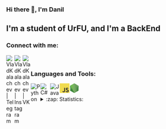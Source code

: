 ### Hi there 👋, I'm Danil

## I'm a student of UrFU, and I'm a BackEnd 

### Connect with me:

[<img align="left" alt="VladKalachev | Telegram" width="22px" src="https://cdn-icons-png.flaticon.com/512/5968/5968804.png" />][telegram]
[<img align="left" alt="VladKalachev | Instagram" width="22px" src="https://cdn-icons.flaticon.com/png/512/3955/premium/3955024.png?token=exp=1646662450~hmac=6088beae8573b2cadd5c6e212f6d2537" />][instagram]
[<img align="left" alt="VladKalachev | VK" width="22px" src="https://cdn-icons.flaticon.com/png/512/3670/premium/3670055.png?token=exp=1646662390~hmac=abc87c2c956725f3afb412fdb665d96c" />][vk]

<br />

### Languages and Tools:

<img align="left" alt="Python" width="26px" src="https://cdn-icons-png.flaticon.com/512/5968/5968350.png" />
<img align="left" alt="C#" width="26px" src="https://cdn-icons-png.flaticon.com/512/6132/6132221.png" />
<img align="left" alt="Java" width="26px" src="https://cdn-icons.flaticon.com/png/512/3291/premium/3291669.png?token=exp=1646662579~hmac=8bbf17ce204d5077e5be530684ee615f" />
<img align="left" alt="JavaScript" width="26px" src="https://raw.githubusercontent.com/github/explore/80688e429a7d4ef2fca1e82350fe8e3517d3494d/topics/javascript/javascript.png" />
<img align="left" alt="Node.js" width="26px" src="https://raw.githubusercontent.com/github/explore/80688e429a7d4ef2fca1e82350fe8e3517d3494d/topics/nodejs/nodejs.png" />


<br />
<br />


<details>
  <summary>:zap: Statistics:</summary>
   <img align="left" alt="codeSTACKr's GitHub Stats" src="https://github-readme-stats.vercel.app/api/top-langs/?username=DanilKlus&langs_count=8&layout=compact" />
    <br />
    <img align="left" alt="codeSTACKr's GitHub Stats" src="https://github-readme-stats.vercel.app/api?username=DanilKlus&show_icons=true" />
</details>

[telegram]: https://t.me/djforjam
[instagram]: https://www.instagram.com/dj_jam.jpg/
[vk]: https://vk.com/id260884336
